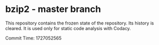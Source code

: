 # bzip2 - master branch

This repository contains the frozen state of the repository.
Its history is cleared. It is used only for static code
analysis with Codacy.

Commit Time: 1727052565